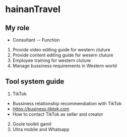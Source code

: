 # hainanTravel
## My role
* Consultant -- Function
1. Provide video editing guide for western cluture
2. Provide content editing guide for wesern cluture
3. Employee training for western cluture
4. Manage bussiness requirements in Western world
## Tool system guide
1. TikTok
* Bussiness relationship recommendiation with TikTok
* https://business.tiktok.com
* How to contact TikTok as seller and creator
2. Goole toolkit gamil
3. Ultra mobile and Whatsapp
